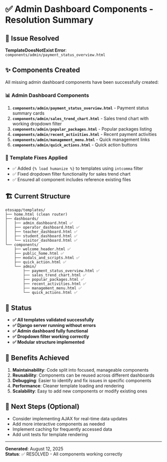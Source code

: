 # ✅ Admin Dashboard Components - Resolution Summary

## 🎯 Issue Resolved
**TemplateDoesNotExist Error**: `components/admin/payment_status_overview.html`

## ✨ Components Created
All missing admin dashboard components have been successfully created:

### 📊 Admin Dashboard Components
1. **`components/admin/payment_status_overview.html`** - Payment status summary cards
2. **`components/admin/sales_trend_chart.html`** - Sales trend chart with working dropdown filter
3. **`components/admin/popular_packages.html`** - Popular packages listing
4. **`components/admin/recent_activities.html`** - Recent payment activities
5. **`components/admin/management_menu.html`** - Quick management links
6. **`components/admin/quick_actions.html`** - Quick action buttons

### 🔧 Template Fixes Applied
- ✅ Added `{% load humanize %}` to templates using `intcomma` filter
- ✅ Fixed dropdown filter functionality for sales trend chart
- ✅ Ensured all component includes reference existing files

## 🏗️ Current Structure
```
otosapp/templates/
├── home.html (clean router)
├── dashboards/
│   ├── admin_dashboard.html ✅
│   ├── operator_dashboard.html ✅
│   ├── teacher_dashboard.html ✅
│   ├── student_dashboard.html ✅
│   └── visitor_dashboard.html ✅
└── components/
    ├── welcome_header.html ✅
    ├── public_home.html ✅
    ├── modals_and_scripts.html ✅
    ├── quick_action.html ✅
    └── admin/
        ├── payment_status_overview.html ✅
        ├── sales_trend_chart.html ✅
        ├── popular_packages.html ✅
        ├── recent_activities.html ✅
        ├── management_menu.html ✅
        └── quick_actions.html ✅
```

## 🚀 Status
- **✅ All templates validated successfully**
- **✅ Django server running without errors**
- **✅ Admin dashboard fully functional**
- **✅ Dropdown filter working correctly**
- **✅ Modular structure implemented**

## 🎉 Benefits Achieved
1. **Maintainability**: Code split into focused, manageable components
2. **Reusability**: Components can be reused across different dashboards
3. **Debugging**: Easier to identify and fix issues in specific components
4. **Performance**: Cleaner template loading and rendering
5. **Scalability**: Easy to add new components or modify existing ones

## 📝 Next Steps (Optional)
- Consider implementing AJAX for real-time data updates
- Add more interactive components as needed
- Implement caching for frequently accessed data
- Add unit tests for template rendering

---
**Generated**: August 12, 2025  
**Status**: ✅ RESOLVED - All components working correctly
